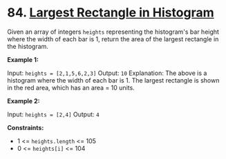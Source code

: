 # 84. [Largest Rectangle in Histogram](https://leetcode.com/problems/largest-rectangle-in-histogram/description/)

Given an array of integers `heights` representing the histogram's bar height where the width of each bar is 1, return the area of the largest rectangle in the histogram.

**Example 1:**

Input: `heights = [2,1,5,6,2,3]`
Output: `10`
Explanation: The above is a histogram where the width of each bar is 1. The largest rectangle is shown in the red area, which has an area = 10 units.

**Example 2:**

Input: `heights = [2,4]`
Output: `4`

**Constraints:**

- 1 <= `heights.length` <= 105
- 0 <= `heights[i]` <= 104
